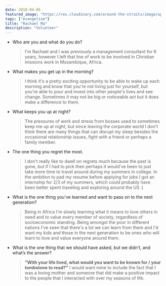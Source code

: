 ```yaml
---
date: 2018-04-05
featured_image: "https://res.cloudinary.com/around-the-straits/image/upload/c_fill,g_face,w_800/v1523691828/Rachael_uantd1.png"
tags: ["evangelism"]
title: "Rachael Ma"
description: "Volunteer"
---
```

* Who are you and what do you do?

    >  I'm Rachael and I was previously a management consultant for 6 years, however I left that line of work to be involved in Christian missions work in Mozambique, Africa.

<!--more-->

* What makes you get up in the morning?

    > I think it's a pretty exciting opportunity to be able to wake up each morning and know that you're not living just for yourself, but you're able to pour and invest into other people's lives and see change. Sometimes it may not be big or noticeable act but it does make a difference to them.

* What keeps you up at night?

    > The pressures of work and stress from bosses used to sometimes keep me up at night, but since leaving the corporate world I don't think there are many things that can disrupt my sleep besides the occasional relationship issues, fight with a friend or perhaps a family member.

* The one thing you regret the most.

    > I don't really like to dwell on regrets much because the past is gone, but if I had to pick then perhaps it would've been to just take more time to travel around during my summers in college. In the ambition to pad my resume before applying for jobs I got an internship for 2/3 of my summers, which could probably have been better spent traveling and exploring around the US :)

* What is the one thing you've learned and want to pass on to the next generation?

    > Being in Africa I'm slowly learning what it means to love others in need and to value every member of society, regardless of socioeconomic standing. Being amongst the poor in different nations I've seen that there's a lot we can learn from them and I'd want my kids and those in the next generation to be ones who will learn to love and value everyone around them.

* What is the one thing that we should have asked, but we didn’t, and what’s the answer?

    > **"With your life lived, what would you want to be known for / your tombstone to read?"** I would want mine to include the fact that I was a loving mother and someone that did make a positive impact to the people that I interacted with over my seasons of life.
